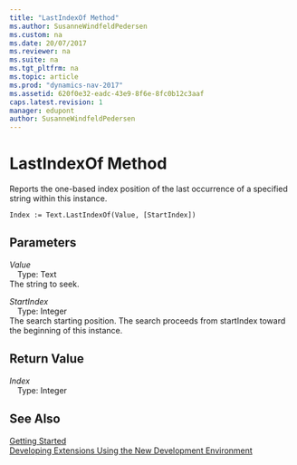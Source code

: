```yaml
---
title: "LastIndexOf Method"
ms.author: SusanneWindfeldPedersen
ms.custom: na
ms.date: 20/07/2017
ms.reviewer: na
ms.suite: na
ms.tgt_pltfrm: na
ms.topic: article
ms.prod: "dynamics-nav-2017"
ms.assetid: 620f0e32-eadc-43e9-8f6e-8fc0b12c3aaf
caps.latest.revision: 1
manager: edupont
author: SusanneWindfeldPedersen
---
```


# LastIndexOf Method
Reports the one-based index position of the last occurrence of a specified string within this instance.  
```  
Index := Text.LastIndexOf(Value, [StartIndex])  
```  
## Parameters
*Value*    
&emsp;Type: Text  
The string to seek.  
  
*StartIndex*    
&emsp;Type: Integer  
The search starting position. The search proceeds from startIndex toward the beginning of this instance.  
  
## Return Value
*Index*  
&emsp;Type: Integer  
  
## See Also
[Getting Started](../devenv-get-started.md)  
[Developing Extensions Using the New Development Environment](../devenv-dev-overview.md)  
